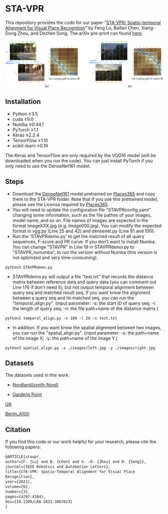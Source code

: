 # STA-VPR
This repository provides the code for our paper "[STA-VPR: Spatio-temporal Alignment for Visual Place Recognition](https://ieeexplore.ieee.org/document/9382071)" by Feng Lu, Baifan Chen, Xiang-Dong Zhou, and Dezhen Song. The arXiv pre-print can found [here](https://arxiv.org/abs/2103.13580).

![spatial_alignment_sample](images/spatial_alignment_sample.png)

## Installation
- Python ≥3.5
- cuda ≥9.0
- Numba ≥0.44.1
- PyTorch ≥1.1
- Keras ≥2.2.4
- TensorFlow ≥1.10
- scikit-learn ≥0.19

The Keras and TensorFlow are only required by the VGG16 model (will be downloaded when you run the code). You can just install PyTorch if you only need to use the DenseNet161 model.

## Steps
- Download the [DenseNet161](http://places2.csail.mit.edu/models_places365/densenet161_places365.pth.tar) model pretrained on [Places365](https://github.com/CSAILVision/places365) and copy them to the STA-VPR folder. Note that if you use this pretrained model, please see the License required by [Places365](https://github.com/CSAILVision/places365).
- You will need to update the configuration file "STAVPRconfig.yaml" changing some information, such as the file pathes of your images, model name, and so on. File names of images are expected in the format ImageXXX.jpg (e.g. Image000.jpg). You can modify the expected format in vgg.py (Line 25 and 42) and densenet.py (Line 81 and 100).
- Run the 'STAVPRdemo.py' to get the matched result of all query sequences, F-score and PR curve. If you don't want to install Numba. You can change "STAVPR" in Line 19 in STAVPRdemo.py to "STAVPR_nonumba", to run the version without Numba (this version is not optimized and very time-consuming).
```
python3 STAVPRdemo.py
```
- STAVPRdemo.py will output a file "test.txt" that records the distance matrix between reference data and query data (you can comment out Line 176 if don't need it), but not output temporal alignment between query seq and matched result seq. If you want know the alignment between a query seq and its matched seq, you can run the "temporal_align.py". (input parameter: -s: the start ID of query seq; -l: the length of query seq; -n: the file path+name of the distance matrix.)
```
python3 temporal_align.py -s 180 -l 20 -n test.txt
```
- In addition. If you want know the spatial alignment between two images, you can run the "spatial_align.py". (input parameter: -x: the path+name of the image X; -y: the path+name of the image Y.)
```
python3 spatial_align.py -x ./images/left.jpg -y ./images/right.jpg
```

## Datasets 

The datasets used in this work:

- [Nordland(synth-Nord)](https://www.dropbox.com/s/o7lm0c9bv18q4zx/Nordland3584.zip?dl=0)

- [Gardens Point](https://www.dropbox.com/s/171k7xq2fgt5n6j/Gardens%20Point.zip?dl=0)

[UA](https://www.dropbox.com/s/q79bud2ruc41any/UA.zip?dl=0)

[Berlin_A100](https://www.dropbox.com/s/3bdgpv0top3pj0a/BerlinA100.zip?dl=0)

## Citation

If you find this code or our work helpful for your research, please cite the following papers:
```
@ARTICLE{stavpr,
author={F. {Lu} and B. {Chen} and X. -D. {Zhou} and D. {Song}},
journal={IEEE Robotics and Automation Letters},
title={STA-VPR: Spatio-Temporal Alignment for Visual Place Recognition},
year={2021},
volume={6},
number={3},
pages={4297-4304},
doi={10.1109/LRA.2021.3067623}
}
```

